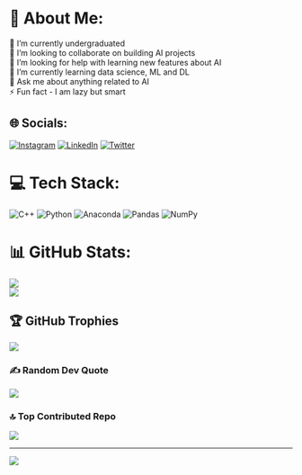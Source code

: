 # 💫 About Me:
🔭 I’m currently undergraduated <br>👯 I’m looking to collaborate on building AI projects<br>🤝 I’m looking for help with learning new features about AI<br>🌱 I’m currently learning data science, ML and DL<br>💬 Ask me about anything related to AI <br>⚡ Fun fact - I am lazy but smart


## 🌐 Socials:
[![Instagram](https://img.shields.io/badge/Instagram-%23E4405F.svg?logo=Instagram&logoColor=white)](https://instagram.com/fav_sefoo) [![LinkedIn](https://img.shields.io/badge/LinkedIn-%230077B5.svg?logo=linkedin&logoColor=white)](https://linkedin.com/in/saif-ashraf-a96b67247) [![Twitter](https://img.shields.io/badge/Twitter-%231DA1F2.svg?logo=Twitter&logoColor=white)](https://twitter.com/7SONA54891776) 

# 💻 Tech Stack:
![C++](https://img.shields.io/badge/c++-%2300599C.svg?style=for-the-badge&logo=c%2B%2B&logoColor=white) ![Python](https://img.shields.io/badge/python-3670A0?style=for-the-badge&logo=python&logoColor=ffdd54) ![Anaconda](https://img.shields.io/badge/Anaconda-%2344A833.svg?style=for-the-badge&logo=anaconda&logoColor=white) ![Pandas](https://img.shields.io/badge/pandas-%23150458.svg?style=for-the-badge&logo=pandas&logoColor=white) ![NumPy](https://img.shields.io/badge/numpy-%23013243.svg?style=for-the-badge&logo=numpy&logoColor=white)
# 📊 GitHub Stats:
![](https://github-readme-stats.vercel.app/api?username=SaifAshraf-104&theme=dark&hide_border=false&include_all_commits=true&count_private=true)<br/>
![](https://github-readme-streak-stats.herokuapp.com/?user=SaifAshraf-104&theme=dark&hide_border=false)<br/>

## 🏆 GitHub Trophies
![](https://github-profile-trophy.vercel.app/?username=SaifAshraf-104&theme=radical&no-frame=false&no-bg=true&margin-w=4)

### ✍️ Random Dev Quote
![](https://quotes-github-readme.vercel.app/api?type=horizontal&theme=radical)

### 🔝 Top Contributed Repo
![](https://github-contributor-stats.vercel.app/api?username=SaifAshraf-104&limit=5&theme=dark&combine_all_yearly_contributions=true)

---
[![](https://visitcount.itsvg.in/api?id=SaifAshraf-104&icon=0&color=0)](https://visitcount.itsvg.in)

<!-- Proudly created with GPRM ( https://gprm.itsvg.in ) -->
